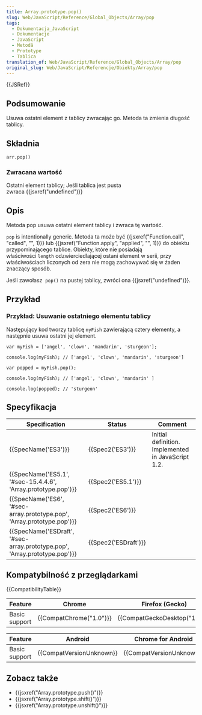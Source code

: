 ```yaml
---
title: Array.prototype.pop()
slug: Web/JavaScript/Reference/Global_Objects/Array/pop
tags:
  - Dokumentacja_JavaScript
  - Dokumentacje
  - JavaScript
  - Metodă
  - Prototype
  - Tablica
translation_of: Web/JavaScript/Reference/Global_Objects/Array/pop
original_slug: Web/JavaScript/Referencje/Obiekty/Array/pop
---
```

{{JSRef}}

## Podsumowanie

Usuwa ostatni element z tablicy zwracając go. Metoda ta zmienia długość tablicy.

## Składnia

    arr.pop()

### Zwracana wartość

Ostatni element tablicy;
Jeśli tablica jest pusta zwraca {{jsxref("undefined")}}

## Opis

Metoda pop usuwa ostatni element tablicy i zwraca tę wartość.

`pop` is intentionally generic. Metoda ta może być {{jsxref("Function.call", "called", "", 1)}} lub {{jsxref("Function.apply", "applied", "", 1)}} do obiektu przypominającego tablice. Obiekty, które nie posiadają właściwości `length` odzwierciedlającej ostani element w serii, przy właściwościach liczonych od zera nie mogą zachowywać się w żaden znaczący sposób.

Jeśli zawołasz  `pop()` na pustej tablicy, zwróci ona {{jsxref("undefined")}}.

## Przykład

### Przykład: Usuwanie ostatniego elementu tablicy

Następujący kod tworzy tablicę `myFish` zawierającą cztery elementy, a następnie usuwa ostatni jej element.

    var myFish = ['angel', 'clown', 'mandarin', 'sturgeon'];

    console.log(myFish); // ['angel', 'clown', 'mandarin', 'sturgeon']

    var popped = myFish.pop();

    console.log(myFish); // ['angel', 'clown', 'mandarin' ]

    console.log(popped); // 'sturgeon'

## Specyfikacja

| Specification                                                                                        | Status                       | Comment                                            |
| ---------------------------------------------------------------------------------------------------- | ---------------------------- | -------------------------------------------------- |
| {{SpecName('ES3')}}                                                                             | {{Spec2('ES3')}}         | Initial definition. Implemented in JavaScript 1.2. |
| {{SpecName('ES5.1', '#sec-15.4.4.6', 'Array.prototype.pop')}}                     | {{Spec2('ES5.1')}}     |                                                    |
| {{SpecName('ES6', '#sec-array.prototype.pop', 'Array.prototype.pop')}}         | {{Spec2('ES6')}}         |                                                    |
| {{SpecName('ESDraft', '#sec-array.prototype.pop', 'Array.prototype.pop')}} | {{Spec2('ESDraft')}} |                                                    |

## Kompatybilność z przeglądarkami

{{CompatibilityTable}}

| Feature       | Chrome                           | Firefox (Gecko)                          | Internet Explorer        | Opera                            | Safari                           |
| ------------- | -------------------------------- | ---------------------------------------- | ------------------------ | -------------------------------- | -------------------------------- |
| Basic support | {{CompatChrome("1.0")}} | {{CompatGeckoDesktop("1.7")}} | {{CompatIE("5.5")}} | {{CompatVersionUnknown}} | {{CompatVersionUnknown}} |

| Feature       | Android                          | Chrome for Android               | Firefox Mobile (Gecko)           | IE Mobile                        | Opera Mobile                     | Safari Mobile                    |
| ------------- | -------------------------------- | -------------------------------- | -------------------------------- | -------------------------------- | -------------------------------- | -------------------------------- |
| Basic support | {{CompatVersionUnknown}} | {{CompatVersionUnknown}} | {{CompatVersionUnknown}} | {{CompatVersionUnknown}} | {{CompatVersionUnknown}} | {{CompatVersionUnknown}} |

## Zobacz także

- {{jsxref("Array.prototype.push()")}}
- {{jsxref("Array.prototype.shift()")}}
- {{jsxref("Array.prototype.unshift()")}}
